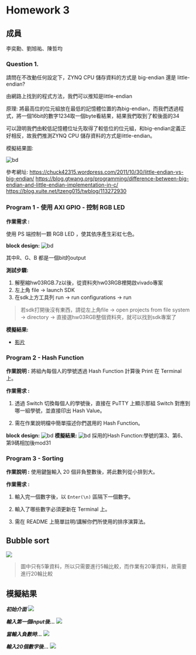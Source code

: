 Homework 3
====

## 成員
李奕勳、劉旭祐、陳哲均

### Question 1.

請問在不改動任何設定下，ZYNQ CPU 儲存資料的方式是 big-endian 還是 little-endian?

由網路上找到的程式方法，我們可以推知是little-endian

原理:
將最高位的位元組放在最低的記憶體位置的為big-endian，而我們透過程式，將一個16bit的數字1234取一個byte看結果，結果我們取到了較後面的34

可以證明我們由較低記憶體位址先取得了較低位的位元組，和big-endian定義正好相反，故我們推測ZYNQ CPU 儲存資料的方式是little-endian。

模擬結果圖:

![bd](https://github.com/sanwich27/2019_FPGA_Design_Group4/blob/master/hw03/%E7%B5%90%E6%9E%9C.JPG?raw=true)

參考網址:
https://chuck42315.wordpress.com/2011/10/30/little-endian-vs-big-endian/
https://blog.gtwang.org/programming/difference-between-big-endian-and-little-endian-implementation-in-c/
https://blog.xuite.net/tzeng015/twblog/113272930

### Program 1 - 使用 AXI GPIO - 控制 RGB LED

**作業需求 :**

使用 PS 端控制一顆 RGB LED ，使其依序產生彩虹七色。

**block design:**
![bd](https://github.com/sanwich27/2019_FPGA_Design_Group4/blob/master/hw03/Program1/images/block%20design.JPG?raw=true)

其中R、G、B 都是一個bit的output

**測試步驟:**

1. 解壓縮hw03RGB.7z以後，從資料夾hw03RGB裡開啟vivado專案
2. 左上角 file -> launch SDK
3. 在sdk上方工具列 run -> run configurations -> run
> 若sdk打開後沒有東西，請從左上角file -> open projects from file system -> directory -> 直接選hw03RGB整個資料夾，就可以找到sdk專案了

**模擬結果:**
 * [影片](https://youtu.be/RtJd2VR8HjE)
### Program 2 - Hash Function

**作業說明 :** 將組內每個人的學號透過 Hash Function 計算後 Print 在 Terminal 上。

**作業需求 :**

1. 透過 Switch 切換每個人的學號後，直接在 PuTTY 上顯示那組 Switch 對應到哪一組學號，並直接印出 Hash Value。

2. 需在作業說明檔中簡單描述你們選用的 Hash Function。

**block design:**
![bd](https://github.com/sanwich27/2019_FPGA_Design_Group4/blob/master/hw03/Program2/images/3-2P.jpg?raw=true)
**模擬結果:**
![bd](https://github.com/sanwich27/2019_FPGA_Design_Group4/blob/master/hw03/Program2/images/3-2putty.jpg?raw=true)
採用的Hash Function:學號的第3、第6、第9碼相加後mod31

### Program 3 - Sorting

**作業說明 :** 使用鍵盤輸入 20 個非負整數後，將此數列從小排到大。

**作業需求 :**

1. 輸入完一個數字後，以 `Enter(\n)` 區隔下一個數字。

2. 輸入了哪些數字必須更新在 Terminal 上。

3. 需在 README 上簡單註明/講解你們所使用的排序演算法。

## Bubble sort

<img src="https://github.com/sanwich27/2019_FPGA_Design_Group4/blob/master/hw03/Program3/images/bubble%20sort.PNG"></img>
 
> 圖中只有5筆資料，所以只需要進行5輪比較，而作業有20筆資料，故需要進行20輪比較

## 模擬結果

***初始介面***
<img src="https://github.com/sanwich27/2019_FPGA_Design_Group4/blob/master/hw03/Program3/images/1.PNG"></img>

***輸入第一個input後...***
<img src="https://github.com/sanwich27/2019_FPGA_Design_Group4/blob/master/hw03/Program3/images/2.PNG"></img>

***當輸入負數時...***
<img src="https://github.com/sanwich27/2019_FPGA_Design_Group4/blob/master/hw03/Program3/images/non-negative.PNG"></img>

***輸入20個數字後...***
<img src="https://github.com/sanwich27/2019_FPGA_Design_Group4/blob/master/hw03/Program3/images/4.PNG"></img>



